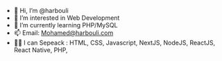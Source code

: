 - 👋 Hi, I’m @harbouli
- 👀 I’m interested in Web Development 
- 🌱 I’m currently learning PHP/MySQL
- 📫 Email: Mohamed@harbouli.com
- 🐱‍🏍 I can Sepeack : HTML, CSS, Javascript, NextJS, NodeJS, ReactJS, React Native,  PHP, 
<!---
harbouli/harbouli is a ✨ special ✨ repository because its `README.md` (this file) appears on your GitHub profile.
You can click the Preview link to take a look at your changes.
--->
